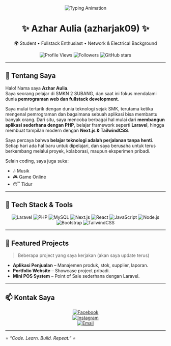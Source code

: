 <div align="center">

<img src="https://readme-typing-svg.herokuapp.com?font=Poppins&weight=600&size=28&duration=3000&pause=1000&color=00C4FF&center=true&vCenter=true&width=760&lines=Hello+👋,+I'm+Azhar+Aulia;Laravel+%7C+PHP+%7C+MySQL+%7C+Next.js;Welcome+to+My+GitHub+Profile!+🚀" alt="Typing Animation" />

# ✨ Azhar Aulia (azharjak09) ✨
🌍 Student • Fullstack Enthusiast • Network & Electrical Background

![Profile Views](https://komarev.com/ghpvc/?username=azharjak09&color=blueviolet&style=flat-square)
![Followers](https://img.shields.io/github/followers/azharjak09?style=social)
![GitHub stars](https://img.shields.io/github/stars/azharjak09?style=social)

</div>

---

## 🙋 Tentang Saya
Halo! Nama saya **Azhar Aulia**.  
Saya seorang pelajar di SMKN 2 SUBANG, dan saat ini fokus mendalami dunia **pemrograman web dan fullstack development**.  

Saya mulai tertarik dengan dunia teknologi sejak SMK, terutama ketika mengenal pemrograman dan bagaimana sebuah aplikasi bisa membantu banyak orang. Dari situ, saya mencoba berbagai hal mulai dari **membangun aplikasi sederhana dengan PHP**, belajar framework seperti **Laravel**, hingga membuat tampilan modern dengan **Next.js & TailwindCSS**.  

Saya percaya bahwa **belajar teknologi adalah perjalanan tanpa henti**. Setiap hari ada hal baru untuk dipelajari, dan saya berusaha untuk terus berkembang melalui proyek, kolaborasi, maupun eksperimen pribadi.  

Selain coding, saya juga suka:  
- 🎶 Musik  
- 🎮 Game Online  
- 😴 Tidur  

---

## 🧰 Tech Stack & Tools
<div align="center">
  
![Laravel](https://img.shields.io/badge/Laravel-FF2D20?logo=laravel&style=for-the-badge)
![PHP](https://img.shields.io/badge/PHP-777BB4?logo=php&style=for-the-badge)
![MySQL](https://img.shields.io/badge/MySQL-4479A1?logo=mysql&style=for-the-badge)
![Next.js](https://img.shields.io/badge/Next.js-000000?logo=nextdotjs&style=for-the-badge)
![React](https://img.shields.io/badge/React-61DAFB?logo=react&style=for-the-badge)
![JavaScript](https://img.shields.io/badge/JavaScript-F7DF1E?logo=javascript&style=for-the-badge)
![Node.js](https://img.shields.io/badge/Node.js-339933?logo=node.js&style=for-the-badge)
![Bootstrap](https://img.shields.io/badge/Bootstrap-7952B3?logo=bootstrap&style=for-the-badge)
![TailwindCSS](https://img.shields.io/badge/TailwindCSS-38B2AC?logo=tailwindcss&style=for-the-badge)

</div>

---

## 📌 Featured Projects
> Beberapa project yang saya kerjakan (akan saya update terus)

- **Aplikasi Penjualan** – Manajemen produk, stok, supplier, laporan.  
- **Portfolio Website** – Showcase project pribadi.  
- **Mini POS System** – Point of Sale sederhana dengan Laravel.  

---

## 📫 Kontak Saya
<div align="center">

[![Facebook](https://img.shields.io/badge/Facebook-1877F2?logo=facebook&logoColor=white&style=for-the-badge)](https://www.facebook.com/profile.php?id=100036108545089)  
[![Instagram](https://img.shields.io/badge/Instagram-E4405F?logo=instagram&logoColor=white&style=for-the-badge)](https://instagram.com/azharjak09)  
[![Email](https://img.shields.io/badge/Email-azharjack28@gmail.com-D14836?logo=gmail&logoColor=white&style=for-the-badge)](mailto:azharjack28@gmail.com)  

</div>

---

⭐ *“Code. Learn. Build. Repeat.”* ⭐
